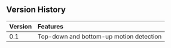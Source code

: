## Version History
| Version | Features |
|:--------|:--------|
| 0.1     | Top-down and bottom-up motion detection |
